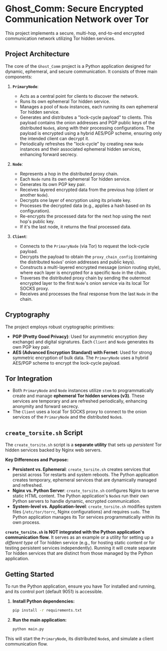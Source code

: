 # Ghost_Comm: Secure Encrypted Communication Network over Tor

This project implements a secure, multi-hop, end-to-end encrypted communication network utilizing Tor hidden services.

## Project Architecture

The core of the `Ghost_Comm` project is a Python application designed for dynamic, ephemeral, and secure communication. It consists of three main components:

1.  **`PrimaryNode`**:
    *   Acts as a central point for clients to discover the network.
    *   Runs its own ephemeral Tor hidden service.
    *   Manages a pool of `Node` instances, each running its own ephemeral Tor hidden service.
    *   Generates and distributes a "lock-cycle payload" to clients. This payload contains the onion addresses and PGP public keys of the distributed `Node`s, along with their processing configurations. The payload is encrypted using a hybrid AES/PGP scheme, ensuring only the intended client can decrypt it.
    *   Periodically refreshes the "lock-cycle" by creating new `Node` instances and their associated ephemeral hidden services, enhancing forward secrecy.

2.  **`Node`**:
    *   Represents a hop in the distributed proxy chain.
    *   Each `Node` runs its own ephemeral Tor hidden service.
    *   Generates its own PGP key pair.
    *   Receives layered encrypted data from the previous hop (client or another `Node`).
    *   Decrypts one layer of encryption using its private key.
    *   Processes the decrypted data (e.g., applies a hash based on its configuration).
    *   Re-encrypts the processed data for the next hop using the next hop's public key.
    *   If it's the last node, it returns the final processed data.

3.  **`Client`**:
    *   Connects to the `PrimaryNode` (via Tor) to request the lock-cycle payload.
    *   Decrypts the payload to obtain the `proxy_chain_config` (containing the distributed `Node`s' onion addresses and public keys).
    *   Constructs a multi-layered encrypted message (onion routing style), where each layer is encrypted for a specific `Node` in the chain.
    *   Traverses the distributed proxy chain by sending the outermost encrypted layer to the first `Node`'s onion service via its local Tor SOCKS proxy.
    *   Receives and processes the final response from the last `Node` in the chain.

## Cryptography

The project employs robust cryptographic primitives:

*   **PGP (Pretty Good Privacy)**: Used for asymmetric encryption (key exchange) and digital signatures. Each `Client` and `Node` generates its own PGP key pair.
*   **AES (Advanced Encryption Standard) with Fernet**: Used for strong symmetric encryption of bulk data. The `PrimaryNode` uses a hybrid AES/PGP scheme to encrypt the lock-cycle payload.

## Tor Integration

*   Both `PrimaryNode` and `Node` instances utilize `stem` to programmatically create and manage **ephemeral Tor hidden services (v3)**. These services are temporary and are refreshed periodically, enhancing anonymity and forward secrecy.
*   The `Client` uses a local Tor SOCKS proxy to connect to the onion services of the `PrimaryNode` and the distributed `Node`s.

## `create_torsite.sh` Script

The `create_torsite.sh` script is a **separate utility** that sets up *persistent* Tor hidden services backed by Nginx web servers.

**Key Differences and Purpose:**

*   **Persistent vs. Ephemeral**: `create_torsite.sh` creates services that persist across Tor restarts and system reboots. The Python application creates temporary, ephemeral services that are dynamically managed and refreshed.
*   **Nginx vs. Python Server**: `create_torsite.sh` configures Nginx to serve static HTML content. The Python application's `Node`s run their own Python servers to handle dynamic, encrypted communication.
*   **System-level vs. Application-level**: `create_torsite.sh` modifies system files (`/etc/tor/torrc`, Nginx configurations) and requires `sudo`. The Python application manages its Tor services programmatically within its own process.

**`create_torsite.sh` is NOT integrated with the Python application's communication flow.** It serves as an example or a utility for setting up a *different type* of Tor hidden service (e.g., for hosting static content or for testing persistent services independently). Running it will create separate Tor hidden services that are distinct from those managed by the Python application.

## Getting Started

To run the Python application, ensure you have Tor installed and running, and its control port (default 9051) is accessible.

1.  **Install Python dependencies:**
    ```bash
    pip install -r requirements.txt
    ```
2.  **Run the main application:**
    ```bash
    python main.py
    ```

This will start the `PrimaryNode`, its distributed `Node`s, and simulate a client communication flow.
